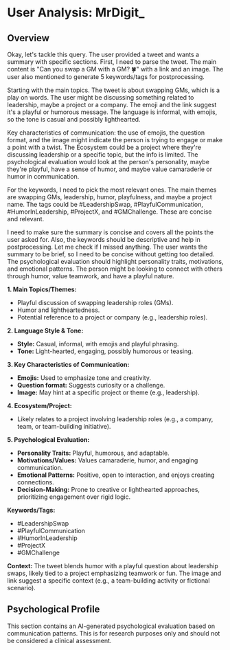 # User Analysis: MrDigit_

## Overview

<think>
Okay, let's tackle this query. The user provided a tweet and wants a summary with specific sections. First, I need to parse the tweet. The main content is "Can you swap a GM with a GM? 🍀" with a link and an image. The user also mentioned to generate 5 keywords/tags for postprocessing.

Starting with the main topics. The tweet is about swapping GMs, which is a play on words. The user might be discussing something related to leadership, maybe a project or a company. The emoji and the link suggest it's a playful or humorous message. The language is informal, with emojis, so the tone is casual and possibly lighthearted.

Key characteristics of communication: the use of emojis, the question format, and the image might indicate the person is trying to engage or make a point with a twist. The Ecosystem could be a project where they're discussing leadership or a specific topic, but the info is limited. The psychological evaluation would look at the person's personality, maybe they're playful, have a sense of humor, and maybe value camaraderie or humor in communication.

For the keywords, I need to pick the most relevant ones. The main themes are swapping GMs, leadership, humor, playfulness, and maybe a project name. The tags could be #LeadershipSwap, #PlayfulCommunication, #HumorInLeadership, #ProjectX, and #GMChallenge. These are concise and relevant.

I need to make sure the summary is concise and covers all the points the user asked for. Also, the keywords should be descriptive and help in postprocessing. Let me check if I missed anything. The user wants the summary to be brief, so I need to be concise without getting too detailed. The psychological evaluation should highlight personality traits, motivations, and emotional patterns. The person might be looking to connect with others through humor, value teamwork, and have a playful nature.
</think>

**1. Main Topics/Themes:**  
- Playful discussion of swapping leadership roles (GMs).  
- Humor and lightheartedness.  
- Potential reference to a project or company (e.g., leadership roles).  

**2. Language Style & Tone:**  
- **Style:** Casual, informal, with emojis and playful phrasing.  
- **Tone:** Light-hearted, engaging, possibly humorous or teasing.  

**3. Key Characteristics of Communication:**  
- **Emojis:** Used to emphasize tone and creativity.  
- **Question format:** Suggests curiosity or a challenge.  
- **Image:** May hint at a specific project or theme (e.g., leadership).  

**4. Ecosystem/Project:**  
- Likely relates to a project involving leadership roles (e.g., a company, team, or team-building initiative).  

**5. Psychological Evaluation:**  
- **Personality Traits:** Playful, humorous, and adaptable.  
- **Motivations/Values:** Values camaraderie, humor, and engaging communication.  
- **Emotional Patterns:** Positive, open to interaction, and enjoys creating connections.  
- **Decision-Making:** Prone to creative or lighthearted approaches, prioritizing engagement over rigid logic.  

**Keywords/Tags:**  
- #LeadershipSwap  
- #PlayfulCommunication  
- #HumorInLeadership  
- #ProjectX  
- #GMChallenge  

**Context:** The tweet blends humor with a playful question about leadership swaps, likely tied to a project emphasizing teamwork or fun. The image and link suggest a specific context (e.g., a team-building activity or fictional scenario).

## Psychological Profile

This section contains an AI-generated psychological evaluation based on communication patterns. This is for research purposes only and should not be considered a clinical assessment.